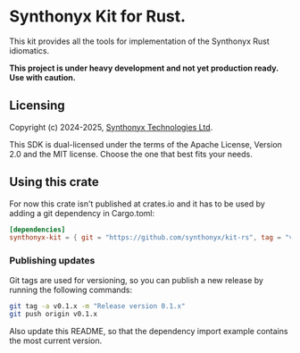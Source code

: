 # Synthonyx Kit for Rust.

This kit provides all the tools for implementation of the Synthonyx Rust idiomatics.

**This project is under heavy development and not yet production ready. Use with caution.**

## Licensing

Copyright (c) 2024-2025, [Synthonyx Technologies Ltd](https://synthonyx.com).

This SDK is dual-licensed under the terms of the Apache License, Version 2.0 and the MIT license. Choose the one that best fits your needs.

## Using this crate

For now this crate isn't published at crates.io and it has to be used by adding a git dependency in Cargo.toml:
```toml
[dependencies]
synthonyx-kit = { git = "https://github.com/synthonyx/kit-rs", tag = "v0.1.3", features = ["serde"] }
```

### Publishing updates

Git tags are used for versioning, so you can publish a new release by running the following commands:
```bash
git tag -a v0.1.x -m "Release version 0.1.x"
git push origin v0.1.x
```

Also update this README, so that the dependency import example contains the most current version.